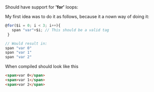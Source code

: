 Should have support for **'for'** loops:

My first idea was to do it as follows,  because it a nown way of doing it:
```javascript
@for($i = 0; i < 3; i++){
   span "var"+$i; // This should be a valid tag
 }

// Would result in:
span "var 0"
span "var 1"
span "var 2"
```
 When compiled should look like this
```html
<span>var 0</span>
<span>var 1</span>
<span>var 2</span>
```
